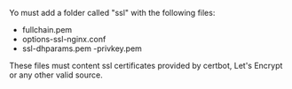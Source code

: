 Yo must add a folder called "ssl" with the following files:
- fullchain.pem
- options-ssl-nginx.conf
- ssl-dhparams.pem
 -privkey.pem

These files must content ssl certificates provided by certbot, Let's Encrypt or any other valid source.
